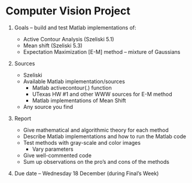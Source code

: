 Computer Vision Project
=========

1. Goals – build and test Matlab implementations of:
    - Active Contour Analysis (Szeliski 5.1)
    - Mean shift (Szeliski 5.3)
    - Expectation Maximization [E-M] method – mixture of Gaussians

2. Sources
    - Szeliski
    - Available Matlab implementation/sources
        * Matlab activecontour(.) function
        * UTexas HW #1 and other WWW sources for E-M method
        * Matlab implementations of Mean Shift
    - Any source you find

3. Report
    - Give mathematical and algorithmic theory for each method
    - Describe Matlab implementations and how to run the Matlab code
    - Test methods with gray-scale and color images
        * Vary parameters
    - Give well-commented code
    - Sum up observations on the pro’s and cons of the methods

4. Due date – Wednesday 18 December (during Final’s Week)
